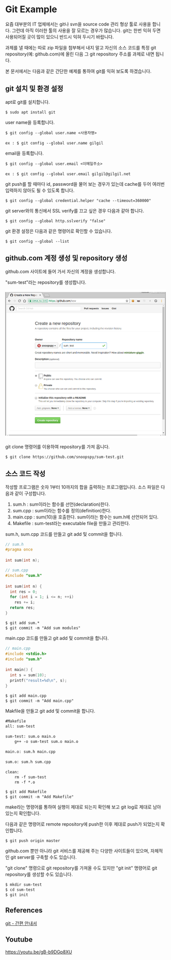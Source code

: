 Git Example
===

요즘 대부분의 IT 업체에서는 git나 svn을 source code 관리 형상 툴로 사용을 합니다. 그런데 아직 이러한 툴의 사용을 잘 모르는 경우가 많습니다. git는 한번 익혀 두면 사용되어질 곳이 많이 있으니 반드시 익혀 두시기 바랍니다.  

과제를 낼 때에는 따로 zip 파일을 첨부해서 내지 말고 자신의 소스 코드를 특정 git repository(예: github.com)에 올린 다음 그 git repository 주소를 과제로 내면 됩니다.

본 문서에서는 다음과 같은 간단한 예제를 통하여 git를 익혀 보도록 하겠습니다.


## git 설치 및 환경 설정

apt로 git를 설치합니다.
```
$ sudo apt install git
```

user name을 등록합니다.

```
$ git config --global user.name <사용자명>

ex : $ git config --global user.name gilgil
```

email을 등록합니다.
```
$ git config --global user.email <이메일주소>

ex : $ git config --global user.email gilgil@gilgil.net
```

git push를 할 때마다 id, password을 물어 보는 경우가 있는데 cache를 두어 여러번 입력하지 않아도 될 수 있도록 합니다.
```
$ git config --global credential.helper "cache --timeout=360000"
```

git server와의 통신에서  SSL verify를 끄고 싶은 경우 다음과 같아 합니다.
```
$ git config --global http.sslverify "false"
```

git 환경 설정은 다음과 같은 명령어로 확인할 수 있습니다.

```
$ git config --global --list
```


## github.com 계정 생성 및 repository 생성

github.com 사이트에 들어 가서 자신의 계정을 생성합니다.

"sum-test"라는 repository를 생성합니다.  

![sc1](sc1.png)  

git clone 명령어를 이용하여 repository를 가져 옵니다.
```
$ git clone https://github.com/snoopspy/sum-test.git
```


## 소스 코드 작성

작성할 프로그램은 숫자 1부터 10까지의 합을 출력하는 프로그램입니다. 소스 파일은 다음과 같이 구성합니다.  

1. sum.h : sum이라는 함수를 선언(declaration)한다.  
2. sum.cpp : sum이라는 함수를 정의(definition)한다.  
3. main.cpp : sum(10)을 호출한다. sum이라는 함수는 sum.h에 선언되어 있다.  
4. Makefile : sum-test라는 executable file을 만들고 관리한다.  

sum.h, sum.cpp 코드를 만들고 git add 및 commit을 합니다.

```c++
// sum.h
#pragma once

int sum(int n);
```

```c++
// sum.cpp
#include "sum.h"

int sum(int n) {
  int res = 0;
  for (int i = 1; i <= n; ++i)
    res += i;
  return res;
}
```

```
$ git add sum.*
$ git commit -m "Add sum modules"
```

main.cpp 코드를 만들고 git add 및 commit을 합니다.

```c++
// main.cpp
#include <stdio.h>
#include "sum.h"

int main() {
  int s = sum(10);
  printf("result=%d\n", s);
}
```

```
$ git add main.cpp
$ git commit -m "Add main.cpp"
```

Makfile을 만들고 git add 및 commit을 합니다.

```
#Makefile
all: sum-test

sum-test: sum.o main.o
	g++ -o sum-test sum.o main.o

main.o: sum.h main.cpp

sum.o: sum.h sum.cpp

clean:
	rm -f sum-test
	rm -f *.o
```

```
$ git add Makefile
$ git commit -m "Add Makefile"
```

make라는 명령어를 통하여 실행이 제대로 되는지 확인해 보고 git log로 제대로 남아 있는지 확인합니다.

다음과 같은 명령어로 remote repository에 push한 이후 제대로 push가 되었는지 확인합니다.
```
$ git push origin master
```

github.com 뿐만 아니라 git 서비스를 제공해 주는 다양한 사이트들이 있으며, 자체적인 git server를 구축할 수도 있습니다.

"git clone" 명령으로 git repository를 가져올 수도 있지만 "git init" 명령어로 git repository를 생성할 수도 있습니다.

```
$ mkdir sum-test
$ cd sum-test
$ git init
```


## References
[git - 간편 안내서](https://rogerdudler.github.io/git-guide/index.ko.html)  


## Youtube
https://youtu.be/gB-b9DGp8XU
